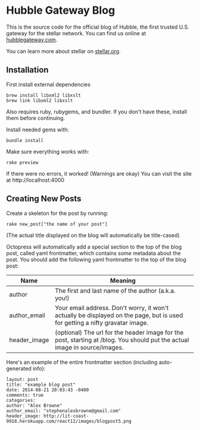 Hubble Gateway Blog
===================

This is the source code for the official blog of Hubble, the first trusted U.S.
gateway for the stellar network. You can find us online at
[hubblegateway.com](http://www.hubblegateway.com).

You can learn more about stellar on [stellar.org](http://stellar.org).

Installation
------------


First install external dependencies

```
brew install libxml2 libxslt
brew link libxml2 libxslt
```

Also requires ruby, rubygems, and bundler. If you don't have these, install them
before continuing.

Install needed gems with:
```
bundle install
```

Make sure everything works with:
```
rake preview
```

If there were no errors, it worked! (Warnings are okay)
You can visit the site at http://localhost:4000


Creating New Posts
------------------

Create a skeleton for the post by running:
```
rake new_post["the name of your post"]
```
(The actual title displayed on the blog will automatically be title-cased)

Octopress will automatically add a special section to the top of the blog post,
called yaml frontmatter, which contains some metadata about the post. You should
add the following yaml frontmatter to the top of the blog post:

| Name         | Meaning                                                                                                                      |
|--------------|------------------------------------------------------------------------------------------------------------------------------|
| author       | The first and last name of the author (a.k.a. you!)                                                                          |
| author_email | Your email address. Don't worry, it won't actually be displayed on the page, but is used for getting a nifty gravatar image. |
| header_image | (optional) The url for the header image for the post, starting at /blog. You should put the actual image in source/images.   |

Here's an example of the entire frontmatter section (including auto-generated info):

```
layout: post
title: "example blog post"
date: 2014-08-21 20:03:43 -0400
comments: true
categories: 
author: "Alex Browne"
author_email: "stephenalexbrowne@gmail.com"
header_image: http://lit-coast-9918.herokuapp.com/react12/images/blogpost5.png
```